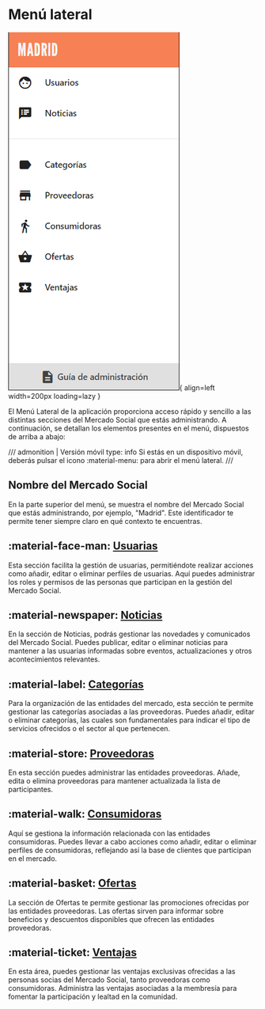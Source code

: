 
# Menú lateral

![Menú Lateral](../../assets/menu_lateral_mercado.png){ align=left width=200px loading=lazy }

El Menú Lateral de la aplicación proporciona acceso rápido y sencillo a las distintas secciones del Mercado Social que estás administrando. A continuación, se detallan los elementos presentes en el menú, dispuestos de arriba a abajo:
    
/// admonition | Versión móvil 
    type: info
Si estás en un dispositivo móvil, deberás pulsar el icono :material-menu: para abrir el menú lateral.
///


## <span style="color: var(--md-typeset-a-color)">Nombre del Mercado Social</span>
En la parte superior del menú, se muestra el nombre del Mercado Social que estás administrando, por ejemplo, "Madrid". Este identificador te permite tener siempre claro en qué contexto te encuentras.
    
## :material-face-man: [Usuarias](usuarias.md)
Esta sección facilita la gestión de usuarias, permitiéndote realizar acciones como añadir, editar o eliminar perfiles de usuarias. Aquí puedes administrar los roles y permisos de las personas que participan en la gestión del Mercado Social.

## :material-newspaper: [Noticias](noticias.md)
En la sección de Noticias, podrás gestionar las novedades y comunicados del Mercado Social. Puedes publicar, editar o eliminar noticias para mantener a las usuarias informadas sobre eventos, actualizaciones y otros acontecimientos relevantes.

## :material-label: [Categorías](categorias.md)
Para la organización de las entidades del mercado, esta sección te permite gestionar las categorías asociadas a las proveedoras. Puedes añadir, editar o eliminar categorías, las cuales son fundamentales para indicar el tipo de servicios ofrecidos o el sector al que pertenecen.

## :material-store: [Proveedoras](proveedoras.md)
En esta sección puedes administrar las entidades proveedoras. Añade, edita o elimina proveedoras para mantener actualizada la lista de participantes.

## :material-walk: [Consumidoras](consumidoras.md)
Aquí se gestiona la información relacionada con las entidades consumidoras. Puedes llevar a cabo acciones como añadir, editar o eliminar perfiles de consumidoras, reflejando así la base de clientes que participan en el mercado.

## :material-basket: [Ofertas](ofertas.md)
La sección de Ofertas te permite gestionar las promociones ofrecidas por las entidades proveedoras. Las ofertas sirven para informar sobre beneficios y descuentos disponibles que ofrecen las entidades proveedoras.

## :material-ticket: [Ventajas](ventajas.md)
En esta área, puedes gestionar las ventajas exclusivas ofrecidas a las personas socias del Mercado Social, tanto proveedoras como consumidoras. Administra las ventajas asociadas a la membresía para fomentar la participación y lealtad en la comunidad.
